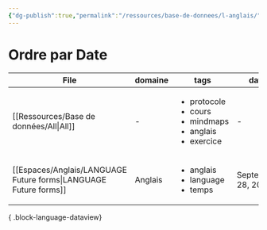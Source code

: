 ```yaml
---
{"dg-publish":true,"permalink":"/ressources/base-de-donnees/l-anglais/","tags":["dataview"],"noteIcon":"2"}
---
```


# Ordre par Date
| File                                                                | domaine | tags                                                                                        | date               |
| ------------------------------------------------------------------- | ------- | ------------------------------------------------------------------------------------------- | ------------------ |
| [[Ressources/Base de données/All\|All]]                          | \-      | <ul><li>protocole</li><li>cours</li><li>mindmaps</li><li>anglais</li><li>exercice</li></ul> | \-                 |
| [[Espaces/Anglais/LANGUAGE Future forms\|LANGUAGE Future forms]] | Anglais | <ul><li>anglais</li><li>language</li><li>temps</li></ul>                                    | September 28, 2024 |

{ .block-language-dataview}
